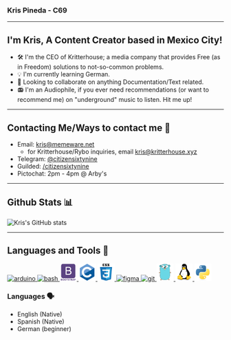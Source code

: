 ### Kris Pineda - C69

---

## I'm Kris, A Content Creator based in Mexico City!
+ 🛠️ I'm the CEO of Kritterhouse; a media company that provides Free (as in Freedom) solutions to not-so-common problems.
+ 💡 I'm currently learning German.
+ 🤝 Looking to collaborate on anything Documentation/Text related.
+ 📻 I'm an Audiophile, if you ever need recommendations (or want to recommend me) on "underground" music to listen. Hit me up!

---

## Contacting Me/Ways to contact me 📇

- Email: <kris@memeware.net>
	- for Kritterhouse/Rybo inquiries, email <kris@kritterhouse.xyz>
- Telegram: [@citizensixtynine](https://telegram.dog/citizensixtynine)
- Guilded: [/citizensixtynine](https://www.guilded.gg/profile/xAY0pGGm)
- Pictochat: 2pm - 4pm @ Arby's 

---

## Github Stats 📊
![Kris's GitHub stats](https://github-readme-stats.vercel.app/api?username=CITIZENSIXTYNINE&show_icons=true&theme=dracula)

---

<h2 align="left">Languages and Tools 🧠</h3>
<p align="left"> <a href="https://www.arduino.cc/" target="_blank"> <img src="https://cdn.worldvectorlogo.com/logos/arduino-1.svg" alt="arduino" width="40" height="40"/> </a> <a href="https://www.gnu.org/software/bash/" target="_blank"> <img src="https://www.vectorlogo.zone/logos/gnu_bash/gnu_bash-icon.svg" alt="bash" width="40" height="40"/> </a> <a href="https://getbootstrap.com" target="_blank"> <img src="https://raw.githubusercontent.com/devicons/devicon/master/icons/bootstrap/bootstrap-plain-wordmark.svg" alt="bootstrap" width="40" height="40"/> </a> <a href="https://www.cprogramming.com/" target="_blank"> <img src="https://raw.githubusercontent.com/devicons/devicon/master/icons/c/c-original.svg" alt="c" width="40" height="40"/> </a> <a href="https://www.w3schools.com/css/" target="_blank"> <img src="https://raw.githubusercontent.com/devicons/devicon/master/icons/css3/css3-original-wordmark.svg" alt="css3" width="40" height="40"/> </a> <a href="https://www.figma.com/" target="_blank"> <img src="https://www.vectorlogo.zone/logos/figma/figma-icon.svg" alt="figma" width="40" height="40"/> </a> <a href="https://git-scm.com/" target="_blank"> <img src="https://www.vectorlogo.zone/logos/git-scm/git-scm-icon.svg" alt="git" width="40" height="40"/> </a> <a href="https://golang.org" target="_blank"> <img src="https://raw.githubusercontent.com/devicons/devicon/master/icons/go/go-original.svg" alt="go" width="40" height="40"/> </a> <a href="https://www.linux.org/" target="_blank"> <img src="https://raw.githubusercontent.com/devicons/devicon/master/icons/linux/linux-original.svg" alt="linux" width="40" height="40"/> </a> <a href="https://www.python.org" target="_blank"> <img src="https://raw.githubusercontent.com/devicons/devicon/master/icons/python/python-original.svg" alt="python" width="40" height="40"/> </a> </p>


### Languages 🗣️
- English (Native)
- Spanish (Native)
- German (beginner)

